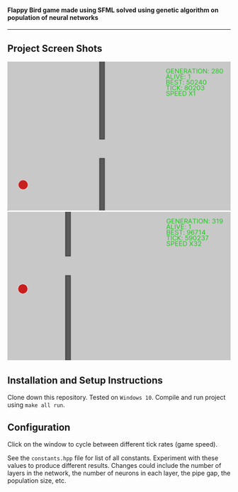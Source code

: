 #### Flappy Bird game made using SFML solved using genetic algorithm on population of neural networks

___

## Project Screen Shots

![ALT](https://github.com/RamyPoe/FlappyBird-Genetic-AI/blob/main/images/1.PNG?raw=true)
![ALT](https://github.com/RamyPoe/FlappyBird-Genetic-AI/blob/main/images/2.PNG?raw=true)



## Installation and Setup Instructions

Clone down this repository. Tested on `Windows 10`. Compile and run project using `make all run`.

## Configuration

Click on the window to cycle between different tick rates (game speed).

See the `constants.hpp` file for list of all constants. Experiment with these values to produce different results. Changes could include the number of layers in the network, the number of neurons in each layer, the pipe gap, the population size, etc.

